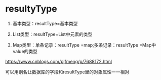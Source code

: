 # resultyType
1. 基本类型：resultType=基本类型

2. List类型：resultType=List中元素的类型

3. Map类型：单条记录：resultType =map;多条记录：resultType =Map中value的类型


https://www.cnblogs.com/pjfmeng/p/7688172.html

可以用别名让数据库的字段和resultType里的对象属性一一相对
